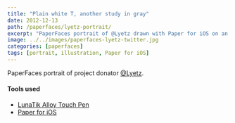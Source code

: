 ```yaml
---
title: "Plain white T, another study in gray"
date: 2012-12-13
path: /paperfaces/lyetz-portrait/
excerpt: "PaperFaces portrait of @Lyetz drawn with Paper for iOS on an iPad."
image: ../../images/paperfaces-lyetz-twitter.jpg
categories: [paperfaces]
tags: [portrait, illustration, Paper for iOS]
---
```


PaperFaces portrait of project donator [@Lyetz](https://twitter.com/Lyetz).

#### Tools used

- [LunaTik Alloy Touch Pen](https://www.amazon.com/gp/product/B00821TR7G/ref=as_li_ss_tl?ie=UTF8&tag=mademist-20&linkCode=as2&camp=1789&creative=390957&creativeASIN=B00821TR7G)
- [Paper for iOS](https://paper.bywetransfer.com/)
